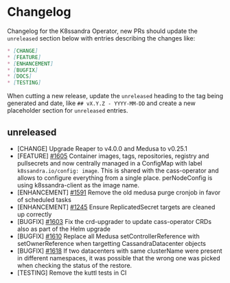 # Changelog

Changelog for the K8ssandra Operator, new PRs should update the `unreleased` section below with entries describing the changes like:

```markdown
* [CHANGE]
* [FEATURE]
* [ENHANCEMENT]
* [BUGFIX]
* [DOCS]
* [TESTING]
```

When cutting a new release, update the `unreleased` heading to the tag being generated and date, like `## vX.Y.Z - YYYY-MM-DD` and create a new placeholder section for  `unreleased` entries.

## unreleased

* [CHANGE] Upgrade Reaper to v4.0.0 and Medusa to v0.25.1
* [FEATURE] [#1605](https://github.com/k8ssandra/k8ssandra-operator/issues/1605) Container images, tags, repositories, registry and pullsecrets and now centrally managed in a ConfigMap with label `k8ssandra.io/config: image`. This is shared with the cass-operator and allows to configure everything from a single place. perNodeConfig is using k8ssandra-client as the image name.
* [ENHANCEMENT] [#1591](https://github.com/k8ssandra/k8ssandra-operator/issues/1591) Remove the old medusa purge cronjob in favor of scheduled tasks
* [ENHANCEMENT] [#1245](https://github.com/k8ssandra/k8ssandra-operator/issues/1245) Ensure ReplicatedSecret targets are cleaned up correctly
* [BUGFIX] [#1603](https://github.com/k8ssandra/k8ssandra-operator/issues/1603) Fix the crd-upgrader to update cass-operator CRDs also as part of the Helm upgrade
* [BUGFIX] [#1610](https://github.com/k8ssandra/k8ssandra-operator/issues/1610) Replace all Medusa setControllerReference with setOwnerReference when targetting CassandraDatacenter objects
* [BUGFIX] [#1618](https://github.com/k8ssandra/k8ssandra-operator/issues/1618) If two datacenters with same clusterName were present in different namespaces, it was possible that the wrong one was picked when checking the status of the restore. 
* [TESTING] Remove the kuttl tests in CI